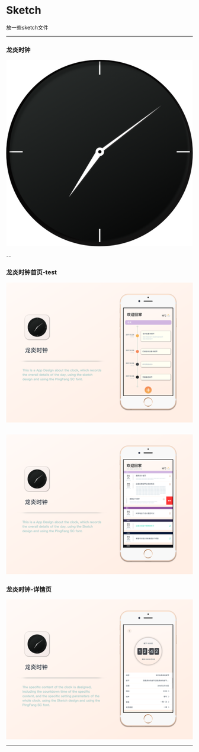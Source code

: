 # Sketch
放一些sketch文件

---

### 龙炎时钟

![](https://github.com/wangyanlong/Sketch/blob/master/project/龙炎时钟.png)

--

### 龙炎时钟首页-test

![](https://github.com/wangyanlong/Sketch/blob/master/project/Custom_Preset_2.png)

![](https://github.com/wangyanlong/Sketch/blob/master/project/UI中国3.png)
--

### 龙炎时钟-详情页

![](https://github.com/wangyanlong/Sketch/blob/master/project/详情页.png)

---

